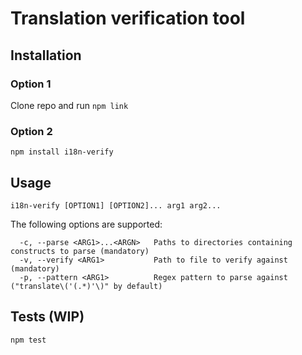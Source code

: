 # Translation verification tool

## Installation
### Option 1
Clone repo and run `npm link`
### Option 2
`npm install i18n-verify`

## Usage
`i18n-verify [OPTION1] [OPTION2]... arg1 arg2...`

The following options are supported:
```
  -c, --parse <ARG1>...<ARGN>	Paths to directories containing constructs to parse (mandatory)
  -v, --verify <ARG1>        	Path to file to verify against (mandatory)
  -p, --pattern <ARG1>       	Regex pattern to parse against ("translate\('(.*)'\)" by default)
```

## Tests (WIP)
`npm test`
